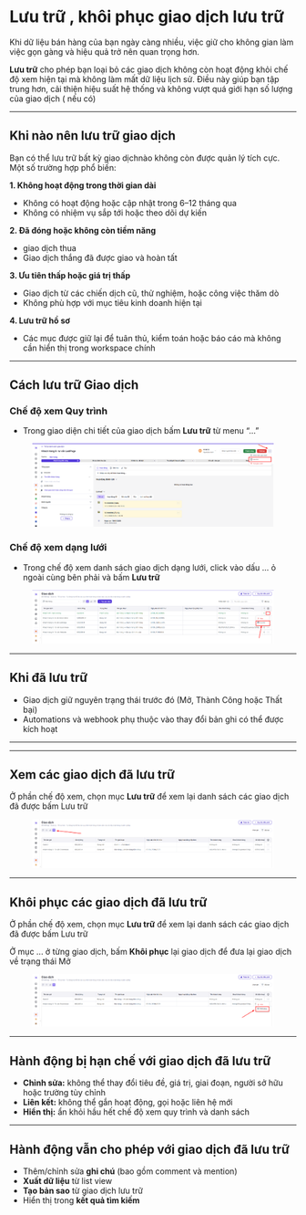 # Lưu trữ , khôi phục giao dịch lưu trữ

Khi dữ liệu bán hàng của bạn ngày càng nhiều, việc giữ cho không gian làm việc gọn gàng và hiệu quả trở nên quan trọng hơn.

**Lưu trữ** cho phép bạn loại bỏ các giao dịch không còn hoạt động khỏi chế độ xem hiện tại mà không làm mất dữ liệu lịch sử. Điều này giúp bạn tập trung hơn, cải thiện hiệu suất hệ thống và không vượt quá giới hạn số lượng của giao dịch ( nếu có)

***

## Khi nào nên lưu trữ giao dịch

Bạn có thể lưu trữ bất kỳ giao dịchnào không còn được quản lý tích cực. Một số trường hợp phổ biến:

**1. Không hoạt động trong thời gian dài**

* Không có hoạt động hoặc cập nhật trong 6–12 tháng qua
* Không có nhiệm vụ sắp tới hoặc theo dõi dự kiến

**2. Đã đóng hoặc không còn tiềm năng**

* giao dịch thua&#x20;
* Giao dịch thắng đã được giao và hoàn tất

**3. Ưu tiên thấp hoặc giá trị thấp**

* Giao dịch từ các chiến dịch cũ, thử nghiệm, hoặc công việc thăm dò
* Không phù hợp với mục tiêu kinh doanh hiện tại

**4. Lưu trữ hồ sơ**

* Các mục được giữ lại để tuân thủ, kiểm toán hoặc báo cáo mà không cần hiển thị trong workspace chính

***

## Cách lưu trữ Giao dịch&#x20;

### Chế độ xem Quy trình&#x20;

* Trong giao diện chi tiết của giao dịch bấm **Lưu trữ** từ menu “...”&#x20;

<figure><img src="../../../.gitbook/assets/image.png" alt=""><figcaption></figcaption></figure>

### **Chế độ xem dạng lưới**&#x20;

* Trong chế độ xem danh sách giao dịch  dạng lưới, click vào dấu ... ỏ ngoài cùng bên phải và bấm **Lưu trữ**

<figure><img src="../../../.gitbook/assets/image (1).png" alt=""><figcaption></figcaption></figure>

***

## Khi đã lưu trữ

* Giao dịch giữ nguyên trạng thái trước đó (Mở,  Thành Công hoặc Thất bại)
* Automations và webhook phụ thuộc vào thay đổi bản ghi có thể được kích hoạt

***

***

## Xem các giao dịch đã lưu trữ

Ở phần chế độ xem, chọn mục **Lưu trữ** để xem lại danh sách các giao dịch đã được bấm Lưu trữ&#x20;

<figure><img src="../../../.gitbook/assets/image (2).png" alt=""><figcaption></figcaption></figure>

***

## Khôi phục các giao dịch đã lưu trữ&#x20;

Ở phần chế độ xem, chọn mục **Lưu trữ** để xem lại danh sách các giao dịch đã được bấm Lưu trữ&#x20;

Ở mục ... ở từng giao dịch, bấm **Khôi phục** lại giao dịch để đưa lại giao dịch về trạng thái Mở

<figure><img src="../../../.gitbook/assets/image (4).png" alt=""><figcaption></figcaption></figure>

***

## Hành động bị hạn chế với giao dịch đã lưu trữ

* **Chỉnh sửa:** không thể thay đổi tiêu đề, giá trị, giai đoạn, người sở hữu hoặc trường tùy chỉnh
* **Liên kết:** không thể gắn hoạt động, gọi hoặc liên hệ mới
* **Hiển thị:** ẩn khỏi hầu hết chế độ xem quy trình và danh sách

***

## Hành động vẫn cho phép với giao dịch đã lưu trữ

* Thêm/chỉnh sửa **ghi chú** (bao gồm comment và mention)
* **Xuất dữ liệu** từ list view
* **Tạo bản sao** từ giao dịch lưu trữ
* Hiển thị trong **kết quả tìm kiếm**
